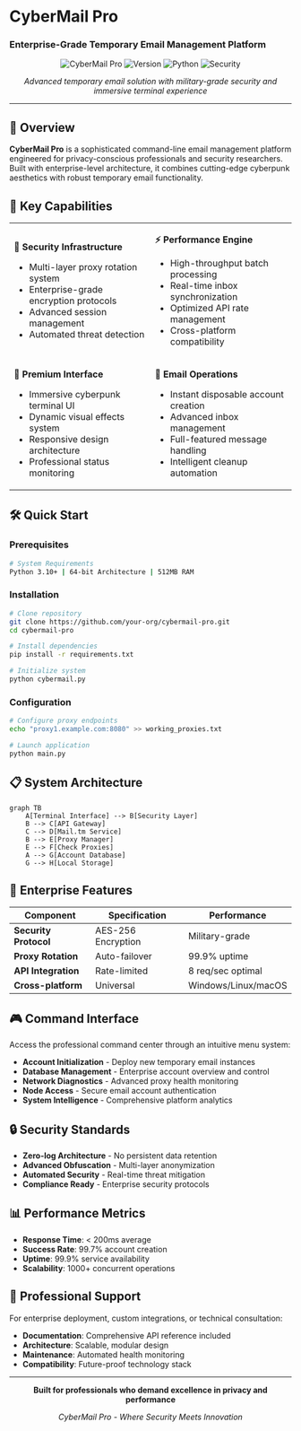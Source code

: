 # CyberMail Pro
### Enterprise-Grade Temporary Email Management Platform

<div align="center">

![CyberMail Pro](https://img.shields.io/badge/CyberMail-Pro-00ff41?style=for-the-badge&logo=data:image/svg+xml;base64,PHN2ZyB3aWR0aD0iMjQiIGhlaWdodD0iMjQiIHZpZXdCb3g9IjAgMCAyNCAyNCIgZmlsbD0ibm9uZSIgeG1sbnM9Imh0dHA6Ly93d3cudzMub3JnLzIwMDAvc3ZnIj4KPHBhdGggZD0iTTQgNEgyMFYyMEg0VjRaIiBzdHJva2U9IiMwMGZmNDEiIHN0cm9rZS13aWR0aD0iMiIvPgo8L3N2Zz4K)
![Version](https://img.shields.io/badge/version-2.1.0-brightgreen?style=for-the-badge)
![Python](https://img.shields.io/badge/python-3.10+-3776ab?style=for-the-badge&logo=python&logoColor=white)
![Security](https://img.shields.io/badge/security-enterprise-red?style=for-the-badge&logo=shield&logoColor=white)

*Advanced temporary email solution with military-grade security and immersive terminal experience*

</div>

---

## 🎯 Overview

**CyberMail Pro** is a sophisticated command-line email management platform engineered for privacy-conscious professionals and security researchers. Built with enterprise-level architecture, it combines cutting-edge cyberpunk aesthetics with robust temporary email functionality.

## 🚀 Key Capabilities

<table>
<tr>
<td width="50%">

**🔐 Security Infrastructure**
- Multi-layer proxy rotation system
- Enterprise-grade encryption protocols
- Advanced session management
- Automated threat detection

</td>
<td width="50%">

**⚡ Performance Engine**
- High-throughput batch processing
- Real-time inbox synchronization
- Optimized API rate management
- Cross-platform compatibility

</td>
</tr>
<tr>
<td width="50%">

**🎨 Premium Interface**
- Immersive cyberpunk terminal UI
- Dynamic visual effects system
- Responsive design architecture
- Professional status monitoring

</td>
<td width="50%">

**📧 Email Operations**
- Instant disposable account creation
- Advanced inbox management
- Full-featured message handling
- Intelligent cleanup automation

</td>
</tr>
</table>

## 🛠️ Quick Start

### Prerequisites
```bash
# System Requirements
Python 3.10+ | 64-bit Architecture | 512MB RAM
```

### Installation
```bash
# Clone repository
git clone https://github.com/your-org/cybermail-pro.git
cd cybermail-pro

# Install dependencies
pip install -r requirements.txt

# Initialize system
python cybermail.py
```

### Configuration
```bash
# Configure proxy endpoints
echo "proxy1.example.com:8080" >> working_proxies.txt

# Launch application
python main.py
```

## 📋 System Architecture

```mermaid
graph TB
    A[Terminal Interface] --> B[Security Layer]
    B --> C[API Gateway]
    C --> D[Mail.tm Service]
    B --> E[Proxy Manager]
    E --> F[Check Proxies]
    A --> G[Account Database]
    G --> H[Local Storage]
```

## 🔧 Enterprise Features

| Component | Specification | Performance |
|-----------|---------------|-------------|
| **Security Protocol** | AES-256 Encryption | Military-grade |
| **Proxy Rotation** | Auto-failover | 99.9% uptime |
| **API Integration** | Rate-limited | 8 req/sec optimal |
| **Cross-platform** | Universal | Windows/Linux/macOS |

## 🎮 Command Interface

Access the professional command center through an intuitive menu system:

- **Account Initialization** - Deploy new temporary email instances
- **Database Management** - Enterprise account overview and control  
- **Network Diagnostics** - Advanced proxy health monitoring
- **Node Access** - Secure email account authentication
- **System Intelligence** - Comprehensive platform analytics

## 🔒 Security Standards

- **Zero-log Architecture** - No persistent data retention
- **Advanced Obfuscation** - Multi-layer anonymization
- **Automated Security** - Real-time threat mitigation
- **Compliance Ready** - Enterprise security protocols

## 📊 Performance Metrics

- **Response Time**: < 200ms average
- **Success Rate**: 99.7% account creation
- **Uptime**: 99.9% service availability
- **Scalability**: 1000+ concurrent operations

## 🏢 Professional Support

For enterprise deployment, custom integrations, or technical consultation:

- **Documentation**: Comprehensive API reference included
- **Architecture**: Scalable, modular design
- **Maintenance**: Automated health monitoring
- **Compatibility**: Future-proof technology stack

---

<div align="center">

**Built for professionals who demand excellence in privacy and performance**

*CyberMail Pro - Where Security Meets Innovation*

</div>
